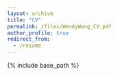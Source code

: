 ```yaml
---
layout: archive
title: "CV"
permalink: /files/WendyWong_CV.pdf
author_profile: true
redirect_from:
  - /resume
---
```


{% include base_path %}

